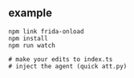 ## example

```$xslt
npm link frida-onload
npm install
npm run watch

# make your edits to index.ts
# inject the agent (quick att.py)
```